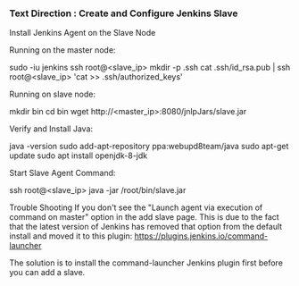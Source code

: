 ### Text Direction : Create and Configure Jenkins Slave
Install Jenkins Agent on the Slave Node


Running on the master node:

  sudo -iu jenkins
  ssh root@<slave_ip> mkdir -p .ssh
  cat .ssh/id_rsa.pub | ssh root@<slave_ip> 'cat >> .ssh/authorized_keys'


Running on slave node:

  mkdir bin
  cd bin
  wget http://<master_ip>:8080/jnlpJars/slave.jar


Verify and Install Java:

  java -version
  sudo add-apt-repository ppa:webupd8team/java
  sudo apt-get update
  sudo apt install openjdk-8-jdk


Start Slave Agent Command:

  ssh root@<slave_ip> java -jar /root/bin/slave.jar



Trouble Shooting
If you don't see the "Launch agent via execution of command on master" option in the add slave page. This is due to the fact that the latest version of Jenkins has removed that option from the default install and moved it to this plugin: https://plugins.jenkins.io/command-launcher

The solution is to install the command-launcher Jenkins plugin first before you can add a slave.

